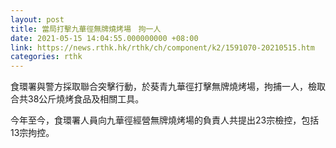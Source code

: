 ```yaml
---
layout: post
title: 當局打擊九華徑無牌燒烤場　拘一人
date: 2021-05-15 14:04:55.000000000 +08:00
link: https://news.rthk.hk/rthk/ch/component/k2/1591070-20210515.htm
categories: rthk
---
```


食環署與警方採取聯合突擊行動，於葵青九華徑打擊無牌燒烤場，拘捕一人，檢取合共38公斤燒烤食品及相關工具。

今年至今，食環署人員向九華徑經營無牌燒烤場的負責人共提出23宗檢控，包括13宗拘控。
